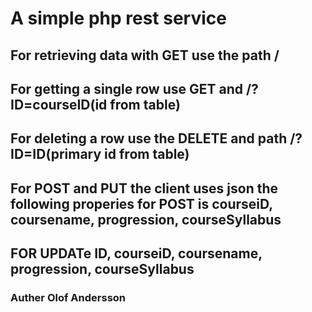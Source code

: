 # A simple php rest service

## For retrieving data with GET use the path /

## For getting a single row use GET and  /?ID=courseID(id from table)

## For deleting a row use the DELETE and path /?ID=ID(primary id from table) 

## For POST and PUT the client uses json the following properies for POST is courseiD, coursename, progression, courseSyllabus

## FOR UPDATe ID, courseiD, coursename, progression, courseSyllabus

### Auther Olof Andersson
